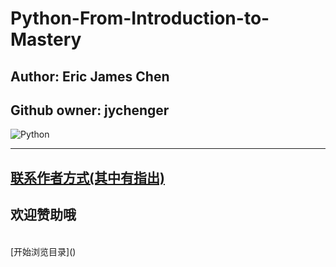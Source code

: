# Python-From-Introduction-to-Mastery
## Author: Eric James Chen
## Github owner: jychenger

![Python](https://www.python.org/static/img/python-logo@2x.png)
***
## [联系作者方式(其中有指出)](https://jychenger.github.io/jychenger)
## 欢迎赞助哦
<br>
[开始浏览目录]()
